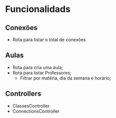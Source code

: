 # Funcionalidads

## Conexões

- Rota para listar o total de conexões

## Aulas

- Rota para cria uma aula;
- Rota para listar Professores;
  - Filtrar por matéria, dia da semana e horário;

## Controllers

- ClassesController
- ConnectionsController
